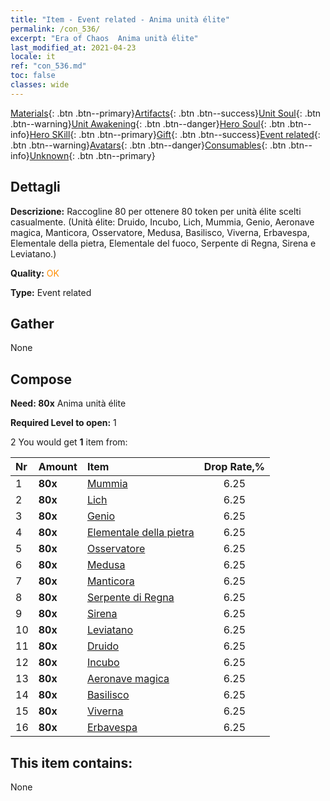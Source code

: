 ```yaml
---
title: "Item - Event related - Anima unità élite"
permalink: /con_536/
excerpt: "Era of Chaos  Anima unità élite"
last_modified_at: 2021-04-23
locale: it
ref: "con_536.md"
toc: false
classes: wide
---
```

 [Materials](/ItemsIT/){: .btn .btn--primary}[Artifacts](/ItemsIT/Artifacts/){: .btn .btn--success}[Unit Soul](/ItemsIT/UnitSoul/){: .btn .btn--warning}[Unit Awakening](/ItemsIT/UnitAwakening/){: .btn .btn--danger}[Hero Soul](/ItemsIT/HeroSoul/){: .btn .btn--info}[Hero SKill](/ItemsIT/HeroSkill/){: .btn .btn--primary}[Gift](/ItemsIT/Gift/){: .btn .btn--success}[Event related](/ItemsIT/Events/){: .btn .btn--warning}[Avatars](/ItemsIT/Avatars/){: .btn .btn--danger}[Consumables](/ItemsIT/Consumables/){: .btn .btn--info}[Unknown](/ItemsIT/Unknown/){: .btn .btn--primary}

## Dettagli
 **Descrizione:** Raccogline 80 per ottenere 80 token per unità élite scelti casualmente. (Unità élite: Druido, Incubo, Lich, Mummia, Genio, Aeronave magica, Manticora, Osservatore, Medusa, Basilisco, Viverna, Erbavespa, Elementale della pietra, Elementale del fuoco, Serpente di Regna, Sirena e Leviatano.)

 **Quality:** <span style="color: #FF8C00">OK</span>

 **Type:** Event related

## Gather

  None

## Compose

 **Need: 80x** Anima unità élite

 **Required Level to open:** 1

 2 You would get **1** item  from:

  | Nr | Amount |     Item    | Drop Rate,% |
  |:---|:-------|:------------|:---------:|
  | 1 |  **80x** | [Mummia](/ItemsIT/unt_215/) | 6.25 | 
  | 2 |  **80x** | [Lich](/ItemsIT/unt_212/) | 6.25 | 
  | 3 |  **80x** | [Genio](/ItemsIT/unt_239/) | 6.25 | 
  | 4 |  **80x** | [Elementale della pietra](/ItemsIT/unt_266/) | 6.25 | 
  | 5 |  **80x** | [Osservatore](/ItemsIT/unt_246/) | 6.25 | 
  | 6 |  **80x** | [Medusa](/ItemsIT/unt_247/) | 6.25 | 
  | 7 |  **80x** | [Manticora](/ItemsIT/unt_249/) | 6.25 | 
  | 8 |  **80x** | [Serpente di Regna](/ItemsIT/unt_276/) | 6.25 | 
  | 9 |  **80x** | [Sirena](/ItemsIT/unt_277/) | 6.25 | 
  | 10 |  **80x** | [Leviatano](/ItemsIT/unt_280/) | 6.25 | 
  | 11 |  **80x** | [Druido](/ItemsIT/unt_206/) | 6.25 | 
  | 12 |  **80x** | [Incubo](/ItemsIT/unt_233/) | 6.25 | 
  | 13 |  **80x** | [Aeronave magica](/ItemsIT/unt_242/) | 6.25 | 
  | 14 |  **80x** | [Basilisco](/ItemsIT/unt_256/) | 6.25 | 
  | 15 |  **80x** | [Viverna](/ItemsIT/unt_258/) | 6.25 | 
  | 16 |  **80x** | [Erbavespa](/ItemsIT/unt_260/) | 6.25 | 


## This item contains:

  None

